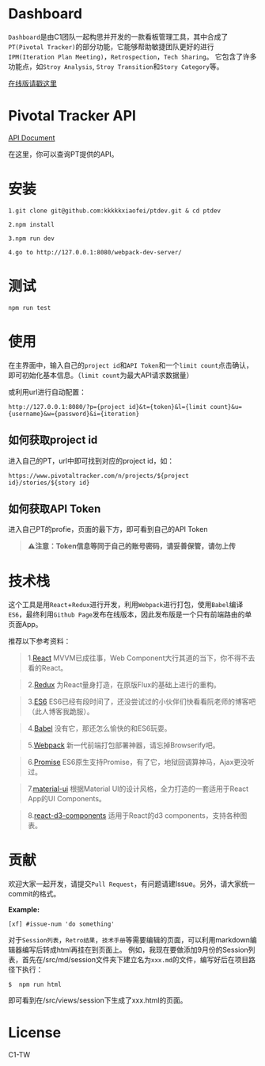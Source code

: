 # Dashboard

`Dashboard`是由C1团队一起构思并开发的一款看板管理工具，其中合成了 `PT(Pivotal Tracker)`的部分功能，它能够帮助敏捷团队更好的进行`IPM(Iteration Plan Meeting)`，`Retrospection`，`Tech Sharing`。 它包含了许多功能点，如`Stroy Analysis`, `Stroy Transition`和`Story Category`等。

[在线版请戳这里](https://flypursue.github.io)

# Pivotal Tracker API

[API Document](https://www.pivotaltracker.com/help/api)

在这里，你可以查询PT提供的API。

# 安装

```
1.git clone git@github.com:kkkkkxiaofei/ptdev.git & cd ptdev
```

```
2.npm install
```

```
3.npm run dev
```

```
4.go to http://127.0.0.1:8080/webpack-dev-server/
```

# 测试

```
npm run test
```

# 使用

在主界面中，输入自己的`project id`和`API Token`和一个`limit count`点击确认，即可初始化基本信息。（`limit count`为最大API请求数据量）

或利用url进行自动配置：

```
http://127.0.0.1:8080/?p={project id}&t={token}&l={limit count}&u={username}&w={password}&i={iteration}
```

## 如何获取project id

进入自己的PT，url中即可找到对应的project id，如：

```
https://www.pivotaltracker.com/n/projects/${project id}/stories/${story id}
```

## 如何获取API Token

进入自己PT的profie，页面的最下方，即可看到自己的API Token

>**⚠注意：Token信息等同于自己的账号密码，请妥善保管，请勿上传**

# 技术栈

这个工具是用`React`+`Redux`进行开发，利用`Webpack`进行打包，使用`Babel`编译`ES6`，最终利用`Github Page`发布在线版本，因此发布版是一个只有前端路由的单页面App。

推荐以下参考资料：

>1.[React](https://facebook.github.io/react/)
>MVVM已成往事，Web Component大行其道的当下，你不得不去看的React。

>2.[Redux](http://redux.js.org)
>为React量身打造，在原版Flux的基础上进行的重构。

>3.[ES6](http://es6.ruanyifeng.com/)
>ES6已经有段时间了，还没尝试过的小伙伴们快看看阮老师的博客吧（此人博客我跪服）。

>4.[Babel](http://babeljs.io/repl/)
>没有它，那还怎么愉快的和ES6玩耍。

>5.[Webpack](http://webpack.github.io/)
>新一代前端打包部署神器，请忘掉Browserify吧。

>6.[Promise](https://developer.mozilla.org/en-US/docs/Mozilla/JavaScript_code_modules/Promise.jsm/Promise)
>ES6原生支持Promise，有了它，地狱回调算神马，Ajax更没听过。

>7.[material-ui](http://www.material-ui.com/#/)
根据Material UI的设计风格，全力打造的一套适用于React App的UI Components。

>8.[react-d3-components](https://github.com/codesuki/react-d3-components#examples)
>适用于React的d3 components，支持各种图表。


# 贡献

欢迎大家一起开发，请提交`Pull Request`，有问题请建Issue。另外，请大家统一commit的格式。

**Example:**
``` 
[xf] #issue-num 'do something'
```

对于`Session列表`，`Retro结果`，`技术手册`等需要编辑的页面，可以利用markdown编辑器编写后转成html再挂在到页面上。
例如，我现在要做添加9月份的Session列表，首先在/src/md/session文件夹下建立名为`xxx.md`的文件，编写好后在项目路径下执行：

```
$  npm run html
```

即可看到在/src/views/session下生成了xxx.html的页面。

# License

C1-TW


